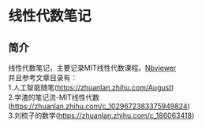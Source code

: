 # 线性代数笔记
## 简介
线性代数笔记，主要记录MIT线性代数课程。[Nbviewer](https://study.163.com/course/introduction/1003649037.htm)<br>
并且参考文章目录有：<br>
1.人工智能随笔(https://zhuanlan.zhihu.com/August)<br>
2.学渣的笔记流-MIT线性代数(https://zhuanlan.zhihu.com/c_1029672383375949824)<br>
3.刘梳子的数学(https://zhuanlan.zhihu.com/c_186063418)<br>
